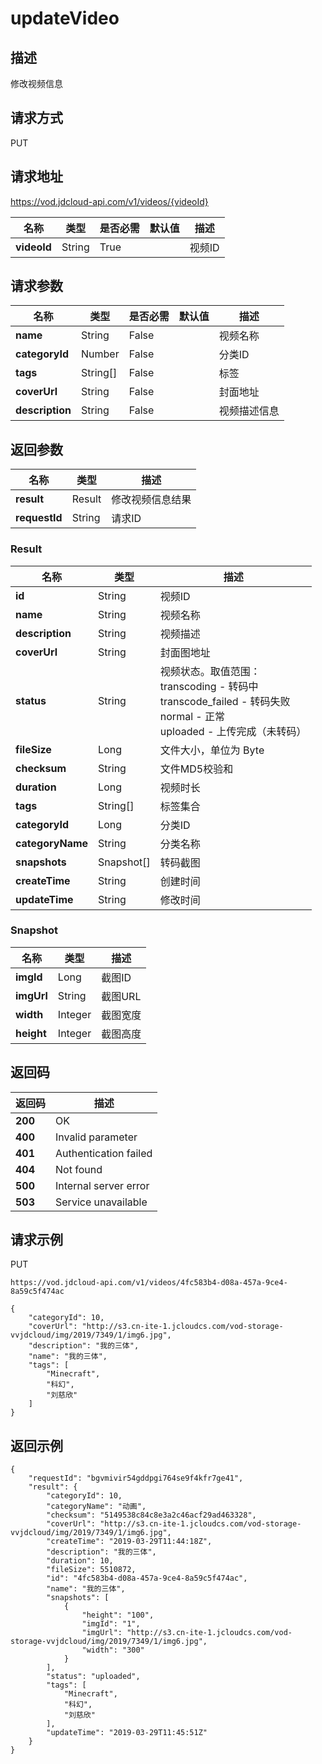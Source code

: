 # updateVideo


## 描述
修改视频信息

## 请求方式
PUT

## 请求地址
https://vod.jdcloud-api.com/v1/videos/{videoId}

|名称|类型|是否必需|默认值|描述|
|---|---|---|---|---|
|**videoId**|String|True| |视频ID|

## 请求参数
|名称|类型|是否必需|默认值|描述|
|---|---|---|---|---|
|**name**|String|False| |视频名称|
|**categoryId**|Number|False| |分类ID|
|**tags**|String[]|False| |标签|
|**coverUrl**|String|False| |封面地址|
|**description**|String|False| |视频描述信息|


## 返回参数
|名称|类型|描述|
|---|---|---|
|**result**|Result|修改视频信息结果|
|**requestId**|String|请求ID|

### Result
|名称|类型|描述|
|---|---|---|
|**id**|String|视频ID|
|**name**|String|视频名称|
|**description**|String|视频描述|
|**coverUrl**|String|封面图地址|
|**status**|String|视频状态。取值范围：<br>  transcoding - 转码中<br>  transcode_failed - 转码失败<br>  normal - 正常<br>  uploaded - 上传完成（未转码）<br>|
|**fileSize**|Long|文件大小，单位为 Byte|
|**checksum**|String|文件MD5校验和|
|**duration**|Long|视频时长|
|**tags**|String[]|标签集合|
|**categoryId**|Long|分类ID|
|**categoryName**|String|分类名称|
|**snapshots**|Snapshot[]|转码截图|
|**createTime**|String|创建时间|
|**updateTime**|String|修改时间|
### Snapshot
|名称|类型|描述|
|---|---|---|
|**imgId**|Long|截图ID|
|**imgUrl**|String|截图URL|
|**width**|Integer|截图宽度|
|**height**|Integer|截图高度|

## 返回码
|返回码|描述|
|---|---|
|**200**|OK|
|**400**|Invalid parameter|
|**401**|Authentication failed|
|**404**|Not found|
|**500**|Internal server error|
|**503**|Service unavailable|

## 请求示例
PUT
```
https://vod.jdcloud-api.com/v1/videos/4fc583b4-d08a-457a-9ce4-8a59c5f474ac

```
```
{
    "categoryId": 10, 
    "coverUrl": "http://s3.cn-ite-1.jcloudcs.com/vod-storage-vvjdcloud/img/2019/7349/1/img6.jpg", 
    "description": "我的三体", 
    "name": "我的三体", 
    "tags": [
        "Minecraft", 
        "科幻", 
        "刘慈欣"
    ]
}
```

## 返回示例
```
{
    "requestId": "bgvmivir54gddpgi764se9f4kfr7ge41", 
    "result": {
        "categoryId": 10, 
        "categoryName": "动画", 
        "checksum": "5149538c84c8e3a2c46acf29ad463328", 
        "coverUrl": "http://s3.cn-ite-1.jcloudcs.com/vod-storage-vvjdcloud/img/2019/7349/1/img6.jpg", 
        "createTime": "2019-03-29T11:44:18Z", 
        "description": "我的三体", 
        "duration": 10, 
        "fileSize": 5510872, 
        "id": "4fc583b4-d08a-457a-9ce4-8a59c5f474ac", 
        "name": "我的三体", 
        "snapshots": [
            {
                "height": "100", 
                "imgId": "1", 
                "imgUrl": "http://s3.cn-ite-1.jcloudcs.com/vod-storage-vvjdcloud/img/2019/7349/1/img6.jpg", 
                "width": "300"
            }
        ], 
        "status": "uploaded", 
        "tags": [
            "Minecraft", 
            "科幻", 
            "刘慈欣"
        ], 
        "updateTime": "2019-03-29T11:45:51Z"
    }
}
```
